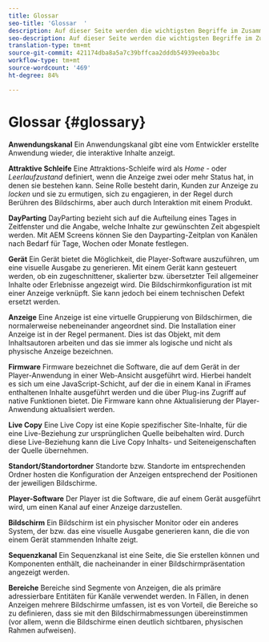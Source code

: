 ```yaml
---
title: Glossar
seo-title: 'Glossar  '
description: Auf dieser Seite werden die wichtigsten Begriffe im Zusammenhang mit AEM Screens erläutert.
seo-description: Auf dieser Seite werden die wichtigsten Begriffe im Zusammenhang mit AEM Screens erläutert.
translation-type: tm+mt
source-git-commit: 421174dba8a5a7c39bffcaa2dddb54939eeba3bc
workflow-type: tm+mt
source-wordcount: '469'
ht-degree: 84%

---
```



# Glossar   {#glossary}

**Anwendungskanal** Ein Anwendungskanal gibt eine vom Entwickler erstellte Anwendung wieder, die interaktive Inhalte anzeigt.

**Attraktive Schleife** Eine Attraktions-Schleife wird als *Home* - oder *Leerlaufzustand* definiert, wenn die Anzeige zwei oder mehr Status hat, in denen sie bestehen kann. Seine Rolle besteht darin, Kunden zur Anzeige zu *locken* und sie zu ermutigen, sich zu engagieren, in der Regel durch Berühren des Bildschirms, aber auch durch Interaktion mit einem Produkt.

**DayParting** DayParting bezieht sich auf die Aufteilung eines Tages in Zeitfenster und die Angabe, welche Inhalte zur gewünschten Zeit abgespielt werden. Mit AEM Screens können Sie den Dayparting-Zeitplan von Kanälen nach Bedarf für Tage, Wochen oder Monate festlegen.

**Gerät** Ein Gerät bietet die Möglichkeit, die Player-Software auszuführen, um eine visuelle Ausgabe zu generieren. Mit einem Gerät kann gesteuert werden, ob ein zugeschnittener, skalierter bzw. übersetzter Teil allgemeiner Inhalte oder Erlebnisse angezeigt wird. Die Bildschirmkonfiguration ist mit einer Anzeige verknüpft. Sie kann jedoch bei einem technischen Defekt ersetzt werden.

**Anzeige** Eine Anzeige ist eine virtuelle Gruppierung von Bildschirmen, die normalerweise nebeneinander angeordnet sind. Die Installation einer Anzeige ist in der Regel permanent. Dies ist das Objekt, mit dem Inhaltsautoren arbeiten und das sie immer als logische und nicht als physische Anzeige bezeichnen.

**Firmware** Firmware bezeichnet die Software, die auf dem Gerät in der Player-Anwendung in einer Web-Ansicht ausgeführt wird. Hierbei handelt es sich um eine JavaScript-Schicht, auf der die in einem Kanal in iFrames enthaltenen Inhalte ausgeführt werden und die über Plug-ins Zugriff auf native Funktionen bietet. Die Firmware kann ohne Aktualisierung der Player-Anwendung aktualisiert werden.

**Live Copy** Eine Live Copy ist eine Kopie spezifischer Site-Inhalte, für die eine Live-Beziehung zur ursprünglichen Quelle beibehalten wird. Durch diese Live-Beziehung kann die Live Copy Inhalts- und Seiteneigenschaften der Quelle übernehmen.

**Standort/Standortordner** Standorte bzw. Standorte im entsprechenden Ordner hosten die Konfiguration der Anzeigen entsprechend der Positionen der jeweiligen Bildschirme.

**Player-Software** Der Player ist die Software, die auf einem Gerät ausgeführt wird, um einen Kanal auf einer Anzeige darzustellen.

**Bildschirm** Ein Bildschirm ist ein physischer Monitor oder ein anderes System, der bzw. das eine visuelle Ausgabe generieren kann, die die von einem Gerät stammenden Inhalte zeigt.

**Sequenzkanal** Ein Sequenzkanal ist eine Seite, die Sie erstellen können und Komponenten enthält, die nacheinander in einer Bildschirmpräsentation angezeigt werden.

**Bereiche** Bereiche sind Segmente von Anzeigen, die als primäre adressierbare Entitäten für Kanäle verwendet werden. In Fällen, in denen Anzeigen mehrere Bildschirme umfassen, ist es von Vorteil, die Bereiche so zu definieren, dass sie mit den Bildschirmabmessungen übereinstimmen (vor allem, wenn die Bildschirme einen deutlich sichtbaren, physischen Rahmen aufweisen).
